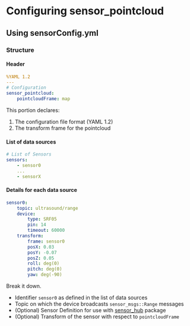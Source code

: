 # Configuring sensor_pointcloud

## Using sensorConfig.yml

### Structure
#### Header
```yaml
%YAML 1.2
---
# Configuration
sensor_pointcloud:
    pointcloudFrame: map
```
This portion declares:
1. The configuration file format (YAML 1.2)
2. The transform frame for the pointcloud

#### List of data sources
```yaml
# List of Sensors
sensors:
    - sensor0
    ...
    - sensorX
```

#### Details for each data source
```yaml
sensor0:
    topic: ultrasound/range
    device:
        type: SRF05
        pin: 14
        timeout: 60000
    transform:
        frame: sensor0
        posX: 0.03
        posY: -0.07
        posZ: 0.05
        roll: deg(0)
        pitch: deg(0)
        yaw: deg(-90)
```
Break it down.
  - Identifier `sensor0` as defined in the list of data sources
  - Topic on which the device broadcasts `sensor_msgs::Range` messages
  - (Optional) Sensor Definition for use with [sensor_hub](https://github.com/eliotlim/sensor_hub) package
  - (Optional) Transform of the sensor with respect to `pointcloudFrame`
